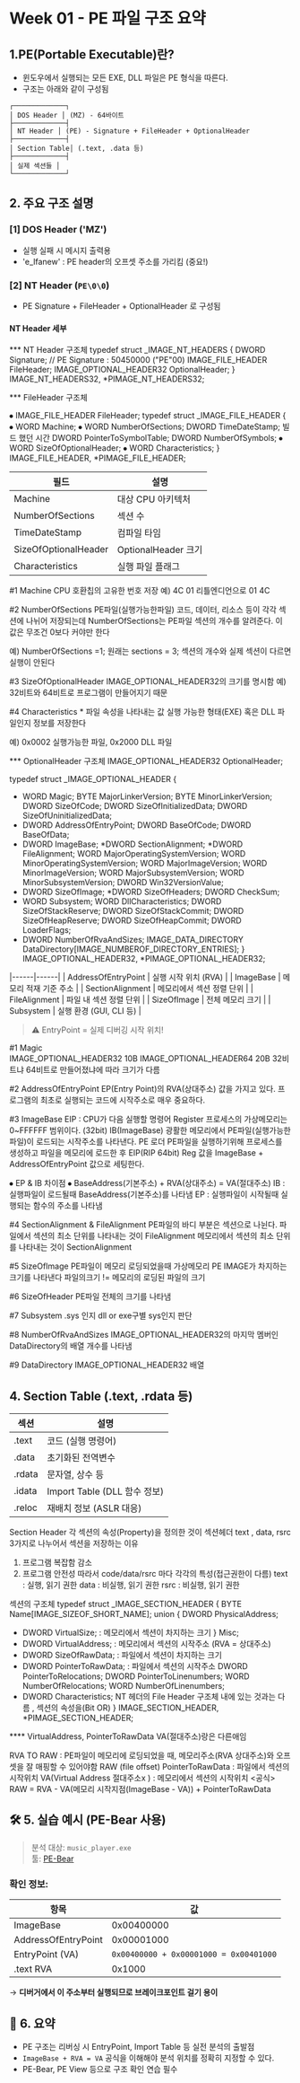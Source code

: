 # Week 01 - PE 파일 구조 요약


## 1.PE(Portable Executable)란?

- 윈도우에서 실행되는 모든 EXE, DLL 파일은 PE 형식을 따른다.
- 구조는 아래와 같이 구성됨
```
┌─────────────┐
│ DOS Header │ (MZ) - 64바이트
├─────────────┤
│ NT Header │ (PE) - Signature + FileHeader + OptionalHeader
├─────────────┤
│ Section Table│ (.text, .data 등)
├─────────────┤
│ 실제 섹션들 │
└─────────────┘
```

## 2. 주요 구조 설명

### [1] DOS Header ('MZ')
- 실행 실패 시 메시지 출력용
- 'e_lfanew' : PE header의 오프셋 주소를 가리킴 (중요!)

### [2] NT Header (`PE\0\0`)
- PE Signature + FileHeader + OptionalHeader 로 구성됨

#### NT Header 세부
*** NT Header 구조체 
typedef struct _IMAGE_NT_HEADERS {
  DWORD                   Signature;                     // PE Signature : 50450000 ("PE"00)
  IMAGE_FILE_HEADER       FileHeader;
  IMAGE_OPTIONAL_HEADER32 OptionalHeader;
} IMAGE_NT_HEADERS32, *PIMAGE_NT_HEADERS32;


*** FileHeader 구조체 

⦁	 IMAGE_FILE_HEADER       FileHeader;
typedef struct _IMAGE_FILE_HEADER {
⦁	  WORD  Machine;
⦁	  WORD  NumberOfSections;
DWORD TimeDateStamp;     빌드 했던 시간
 DWORD PointerToSymbolTable;
 DWORD NumberOfSymbols;
⦁	  WORD  SizeOfOptionalHeader;
⦁	  WORD  Characteristics;
} IMAGE_FILE_HEADER, *PIMAGE_FILE_HEADER;


| 필드 | 설명 |
|------|------|
| Machine | 대상 CPU 아키텍처 |
| NumberOfSections | 섹션 수 |
| TimeDateStamp | 컴파일 타임 | 빌드했던 시간
| SizeOfOptionalHeader | OptionalHeader 크기 |
| Characteristics | 실행 파일 플래그 |

#1 Machine 
CPU 호환칩의 고유한 번호 저장
예) 4C 01       리틀엔디언으로 01 4C

#2 NumberOfSections
PE파일(실행가능한파일) 코드, 데이터, 리소스 등이 각각 섹션에 나뉘어 저장되는데 
NumberOfSections는 PE파일 섹션의 개수를 알려준다. 이 값은 무조건 0보다 커야만 한다

예) NumberOfSections =1; 
원래는 sections = 3; 
섹션의 개수와 실제 섹션이 다르면 실행이 안된다 

#3 SizeOfOptionalHeader
IMAGE_OPTIONAL_HEADER32의 크기를 명시함
예) 32비트와 64비트로 프로그램이 만들어지기 때문 

#4 Characteristics *
파일 속성을 나타내는 값
실행 가능한 형태(EXE) 혹은 DLL 파일인지 정보를 저장한다

예) 0x0002  실행가능한 파일, 0x2000 DLL 파일 


*** OptionalHeader  구조체
 IMAGE_OPTIONAL_HEADER32 OptionalHeader;


typedef struct _IMAGE_OPTIONAL_HEADER {
*  WORD                 Magic;
  BYTE                 MajorLinkerVersion;
  BYTE                 MinorLinkerVersion;
  DWORD                SizeOfCode;
  DWORD                SizeOfInitializedData;
  DWORD                SizeOfUninitializedData;
*  DWORD                AddressOfEntryPoint;
  DWORD                BaseOfCode;
  DWORD                BaseOfData;
 * DWORD                ImageBase;
  *DWORD                SectionAlignment;
  *DWORD                FileAlignment;
  WORD                 MajorOperatingSystemVersion;
  WORD                 MinorOperatingSystemVersion;
  WORD                 MajorImageVersion;
  WORD                 MinorImageVersion;
  WORD                 MajorSubsystemVersion;
  WORD                 MinorSubsystemVersion;
  DWORD                Win32VersionValue;
 * DWORD                SizeOfImage;
  *DWORD                SizeOfHeaders;
  DWORD                CheckSum;
  * WORD                 Subsystem;
  WORD                 DllCharacteristics;
  DWORD                SizeOfStackReserve;
  DWORD                SizeOfStackCommit;
  DWORD                SizeOfHeapReserve;
  DWORD                SizeOfHeapCommit;
  DWORD                LoaderFlags;
 * DWORD                NumberOfRvaAndSizes;
  IMAGE_DATA_DIRECTORY DataDirectory[IMAGE_NUMBEROF_DIRECTORY_ENTRIES];
} IMAGE_OPTIONAL_HEADER32, *PIMAGE_OPTIONAL_HEADER32;


|------|------|
| AddressOfEntryPoint | 실행 시작 위치 (RVA) |
| ImageBase | 메모리 적재 기준 주소 |
| SectionAlignment | 메모리에서 섹션 정렬 단위 |
| FileAlignment | 파일 내 섹션 정렬 단위 |
| SizeOfImage | 전체 메모리 크기 |
| Subsystem | 실행 환경 (GUI, CLI 등) |

> ⚠️ EntryPoint = 실제 디버깅 시작 위치!


#1 Magic   
IMAGE_OPTIONAL_HEADER32 10B
IMAGE_OPTIONAL_HEADER64 20B
32비트냐 64비트로 만들어졌냐에 따라 크기가 다름 

#2 AddressOfEntryPoint
EP(Entry Point)의 RVA(상대주소) 값을 가지고 있다.
프로그램의 최초로 실행되는 코드에 시작주소로 매우 중요하다.

#3 ImageBase
EIP : CPU가 다음 실행할 명령어 Register
프로세스의 가상메모리는 0~FFFFFF 범위이다. (32bit)
IB(ImageBase) 광활한 메모리에서 PE파일(실행가능한파일)이 로드되는 시작주소를 나타낸다.
PE 로더 PE파일을 실행하기위해 프로세스를 생성하고 파일을 메모리에 로드한 후 EIP(RIP 64bit) Reg 값을 ImageBase + AddressOfEntryPoint 값으로 세팅한다.

⦁	EP & IB 차이점
⦁	BaseAddress(기본주소) + RVA(상대주소) = VA(절대주소)
IB : 실행파일이 로드될때 BaseAddress(기본주소)를 나타냄
EP : 실행파일이 시작될때 실행되는 함수의 주소를 나타냄


#4 SectionAlignment & FileAlignment
PE파일의 바디 부분은 섹션으로 나뉜다.
파일에서 섹션의 최소 단위를 나타내는 것이 FileAlignment 
메모리에서 섹션의 최소 단위를 나타내는 것이 SectionAlignment

#5 SizeOfImage
PE파일이 메모리 로딩되었을때 가상메모리 PE IMAGE가 차지하는 크기를 나타낸다
파일의크기 != 메모리의 로딩된 파일의 크기

#6 SizeOfHeader
PE파일 전체의 크기를 나타냄

#7 Subsystem
.sys 인지 dll or exe구별
sys인지 판단

#8 NumberOfRvaAndSizes
IMAGE_OPTIONAL_HEADER32의 마지막 멤버인 DataDirectory의 배열 개수를 나타냄

#9 DataDirectory
IMAGE_OPTIONAL_HEADER32 배열


## 4. Section Table (.text, .rdata 등)

| 섹션 | 설명 |
|------|------|
| .text | 코드 (실행 명령어) |
| .data | 초기화된 전역변수 |
| .rdata | 문자열, 상수 등 |
| .idata | Import Table (DLL 함수 정보) |
| .reloc | 재배치 정보 (ASLR 대응) |


Section Header
각 섹션의 속성(Property)을 정의한 것이 섹션헤더
text , data, rsrc 3가지로 나누어서 섹션을 저장하는 이유
1. 프로그램 복잡함 감소
2. 프로그램 안전성 
따라서 code/data/rsrc 마다 각각의 특성(접근권한이 다름)
text : 실행, 읽기 권한
data : 비실행, 읽기  권한 
rsrc : 비실행, 읽기 권한

섹션의 구조체
typedef struct _IMAGE_SECTION_HEADER {
  BYTE  Name[IMAGE_SIZEOF_SHORT_NAME];
  union {
    DWORD PhysicalAddress;
  *  DWORD VirtualSize;  : 메모리에서 섹션이 차지하는 크기
  } Misc;
*  DWORD VirtualAddress; : 메모리에서 섹션의 시작주소 (RVA = 상대주소)
*  DWORD SizeOfRawData; : 파일에서 섹션이 차지하는 크기
*  DWORD PointerToRawData; : 파일에서 섹션의 시작주소
  DWORD PointerToRelocations;
  DWORD PointerToLinenumbers;
  WORD  NumberOfRelocations;
  WORD  NumberOfLinenumbers;
*  DWORD Characteristics;   NT 헤더의 File Header 구조체 내에 있는 것과는 다름 , 섹션의 속성을(Bit OR)
} IMAGE_SECTION_HEADER, *PIMAGE_SECTION_HEADER;

**** VirtualAddress, PointerToRawData
VA(절대주소)랑은 다른애임

RVA TO RAW : PE파일이 메모리에 로딩되었을 때, 메모리주소(RVA 상대주소)와 오프셋을 잘 매핑할 수 있어야함
RAW (file offset)
PointerToRawData : 파일에서 섹션의 시작위치
VA(Virtual Address 절대주소x ) : 메모리에서 섹션의 시작위치
<공식>
RAW = RVA - VA(메모리 시작지점(ImageBase - VA)) + PointerToRawData


## 🛠️ 5. 실습 예시 (PE-Bear 사용)

> 분석 대상: `music_player.exe`  
> 툴: [PE-Bear](https://github.com/hasherezade/pe-bear)

### 확인 정보:

| 항목 | 값 |
|------|----|
| ImageBase | 0x00400000 |
| AddressOfEntryPoint | 0x00001000 |
| EntryPoint (VA) | `0x00400000 + 0x00001000 = 0x00401000` |
| .text RVA | 0x1000 |

→ **디버거에서 이 주소부터 실행되므로 브레이크포인트 걸기 용이**


## 🧠 6. 요약

- PE 구조는 리버싱 시 EntryPoint, Import Table 등 실전 분석의 출발점
- `ImageBase + RVA = VA` 공식을 이해해야 분석 위치를 정확히 지정할 수 있다.
- PE-Bear, PE View 등으로 구조 확인 연습 필수


